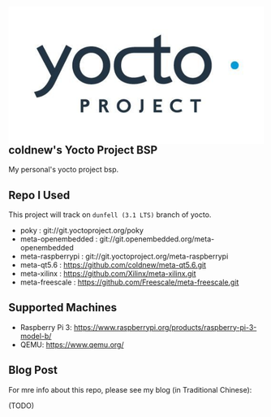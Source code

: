 <img src="https://raw.githubusercontent.com/coldnew/coldnew.github.io/hexo/source/avatars/yocto.png"
     align="right"/>

coldnew's Yocto Project BSP
-----------------------------

My personal's yocto project bsp.

## Repo I Used

This project will track on `dunfell (3.1 LTS)` branch of yocto.

- poky              : git://git.yoctoproject.org/poky
- meta-openembedded : git://git.openembedded.org/meta-openembedded
- meta-raspberrypi  : git://git.yoctoproject.org/meta-raspberrypi
- meta-qt5.6        : https://github.com/coldnew/meta-qt5.6.git
- meta-xilinx       : https://github.com/Xilinx/meta-xilinx.git
- meta-freescale    : https://github.com/Freescale/meta-freescale.git

## Supported Machines

- Raspberry Pi 3: https://www.raspberrypi.org/products/raspberry-pi-3-model-b/
- QEMU:           https://www.qemu.org/

## Blog Post

For mre info about this repo, please see my blog (in Traditional Chinese):

(TODO)
